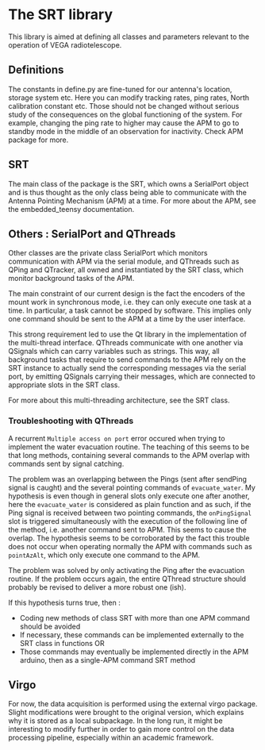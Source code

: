 # The SRT library

This library is aimed at defining all classes and parameters relevant to the operation of VEGA radiotelescope.

## Definitions

The constants in define.py are fine-tuned for our antenna's location, storage system etc. Here you can modify tracking 
rates, ping rates, North calibration constant etc. Those should not be changed without serious study of the consequences
on the global functioning of the system. For example, changing the ping rate to higher may cause the APM to go to standby
mode in the middle of an observation for inactivity. Check APM package for more.

## SRT

The main class of the package is the SRT, which owns a SerialPort object and is thus thought as the only class being
able to communicate with the Antenna Pointing Mechanism (APM) at a time. For more about the APM, see the embedded_teensy
documentation.

## Others : SerialPort and QThreads

Other classes are the private class SerialPort which monitors communication with APM via the serial module, and
QThreads such as QPing and QTracker, all owned and instantiated by the SRT class, which monitor background tasks of the
APM.

The main constraint of our current design is the fact the encoders of the mount work in synchronous mode, i.e. they can
only execute one task at a time. In particular, a task cannot be stopped by software. This implies only one command
should be sent to the APM at a time by the user interface.

This strong requirement led to use the Qt library in the implementation of the multi-thread interface. QThreads
communicate with one another via QSignals which can carry variables such as strings. This way, all background tasks
that require to send commands to the APM rely on the SRT instance to actually send the corresponding messages via the
serial port, by emitting QSignals carrying their messages, which are connected to appropriate slots in the SRT class.

For more about this multi-threading architecture, see the SRT class.

### Troubleshooting with QThreads

A recurrent ``Multiple access on port`` error occured when trying to implement the water evacuation routine. The teaching 
of this seems to be that long methods, containing several commands to the APM overlap with commands sent by signal catching.

The problem was an overlapping between the Pings (sent after sendPing signal is caught) and the several pointing commands
of ``evacuate_water``. My hypothesis is even though in general slots only execute one after another, here the ``evacuate_water``
is considered as plain function and as such, if the Ping signal is received between two pointing commands, the ``onPingSignal`` slot 
is triggered simultaneously with the execution of the following line of the method, i.e. another command sent to APM. This
seems to cause the overlap. The hypothesis seems to be corroborated by the fact this trouble does not occur when operating 
normally the APM with commands such as ``pointAzAlt``, which only execute one command to the APM. 

The problem was solved by only activating the Ping after the evacuation routine. If the problem occurs again, the entire 
QThread structure should probably be revised to deliver a more robust one (ish).

If this hypothesis turns true, then : 
- Coding new methods of class SRT with more than one APM command should be avoided
- If necessary, these commands can be implemented externally to the SRT class in functions OR
- Those commands may eventually be implemented directly in the APM arduino, then as a single-APM command SRT method


## Virgo

For now, the data acquisition is performed using the external virgo package. Slight modifications were brought to the 
original version, which explains why it is stored as a local subpackage. In the long run, it might be interesting to 
modify further in order to gain more control on the data processing pipeline, especially within an academic framework.

